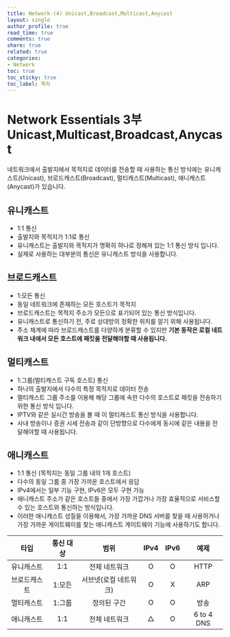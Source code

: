 ```yaml
---
title: Network-(4) Unicast,Broadcast,Multicast,Anycast
layout: single
author_profile: true
read_time: true
comments: true
share: true
related: true
categories:
- Network
toc: true
toc_sticky: true
toc_label: 목차
---
```


# Network Essentials 3부 Unicast,Multicast,Broadcast,Anycast
네트워크에서 출발지에서 목적지로 데이터를 전송할 때 사용하는 통신 방식에는 유니캐스트(Unicast), 브로드캐스트(Broadcast), 멀티캐스트(Multicast), 애니캐스트(Anycast)가 있습니다.

## 유니캐스트
- 1:1 통신
- 출발지와 목적지가 1:1로 통신
- 유니캐스트는 출발지와 목적지가 명확히 하나로 정해져 있는 1:1 통신 방식 입니다.
- 실제로 사용하는 대부분의 통신은 유니캐스트 방식을 사용합니다.

## 브로드캐스트
- 1:모든 통신
- 동일 네트워크에 존재하는 모든 호스트가 목적지
- 브로드캐스트는 목적지 주소가 모든으로 표기되어 있는 통신 방식입니다.
- 유니캐스트로 통신하기 전, 주로 상대방의 정확한 위치를 알기 위해 사용됩니다.
- 주소 체계에 따라 브로드캐스트를 다양하게 분류할 수 있지만 **기본 동작은 로컬 네트워크 내에서 모든 호스트에 패킷을 전달해야할 때 사용됩니다.**


## 멀티캐스트
- 1:그룹(멀티캐스트 구독 호스트) 통신
- 하나의 출발지에서 다수의 특정 목적지로 데이터 전송
- 멀티캐스트 그룹 주소를 이용해 해당 그룹에 속한 다수의 호스트로 패킷을 전송하기 위한 통신 방식 입니다.
- IPTV와 같은 실시간 방송을 볼 때 이 멀티캐스트 통신 방식을 사용합니다.
- 사내 방송이나 증권 시세 전송과 같이 단방향으로 다수에게 동시에 같은 내용을 전달해야할 때 사용됩니다.


## 애니캐스트
- 1:1 통신 (목적지는 동일 그룹 내의 1개 호스트)
- 다수의 동일 그룹 중 가장 가까운 호스트에서 응답
- IPv4에서는 일부 기능 구현, IPv6은 모두 구현 가능 
- 애니캐스트 주소가 같은 호스트들 중에서 가장 가깝거나 가장 효율적으로 서비스할 수 있는 호스트와 통신하는 방식입니다.
- 이러한 애니캐스트 성질을 이용해서, 가장 가까운 DNS 서버를 찾을 때 사용하거나 가장 가까운 게이트웨이를 찾는 애니캐스트 게이트웨이 기능에 사용하기도 합니다.



|타입|통신 대상|범위|IPv4|IPv6|예제|
|:-------------------------:|:-------------------------------:|:-------------------------------:|:-------------------------------:|:-------------------------------:|:-------------------------------:|
|유니캐스트|1:1|전체 네트워크|O|O|HTTP|
|브로드캐스트|1:모든|서브넷(로컬 네트워크)|O|X|ARP|
|멀티캐스트|1:그룹|정의된 구간|O|O|방송|
|애니캐스트|1:1|전체 네트워크|△|O|6 to 4 DNS|


